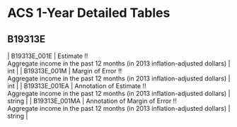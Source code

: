 # ACS 1-Year Detailed Tables

## B19313E

| B19313E_001E | Estimate !!<br>Aggregate income in the past 12 months (in 2013 inflation-adjusted dollars) | int |
| B19313E_001M | Margin of Error !!<br>Aggregate income in the past 12 months (in 2013 inflation-adjusted dollars) | int |
| B19313E_001EA | Annotation of Estimate !!<br>Aggregate income in the past 12 months (in 2013 inflation-adjusted dollars) | string |
| B19313E_001MA | Annotation of Margin of Error !!<br>Aggregate income in the past 12 months (in 2013 inflation-adjusted dollars) | string |

